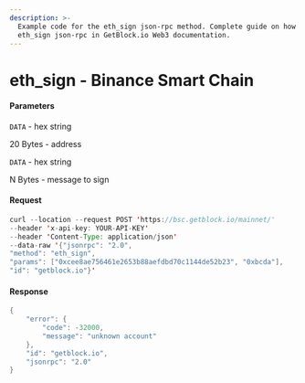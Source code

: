 ```yaml
---
description: >-
  Example code for the eth_sign json-rpc method. Сomplete guide on how to use
  eth_sign json-rpc in GetBlock.io Web3 documentation.
---
```


# eth\_sign - Binance Smart Chain

#### Parameters

`DATA` - hex string

20 Bytes - address

`DATA` - hex string

N Bytes - message to sign

#### Request

```java
curl --location --request POST 'https://bsc.getblock.io/mainnet/' 
--header 'x-api-key: YOUR-API-KEY' 
--header 'Content-Type: application/json' 
--data-raw '{"jsonrpc": "2.0",
"method": "eth_sign",
"params": ["0xcee8ae756461e2653b88aefdbd70c1144de52b23", "0xbcda"],
"id": "getblock.io"}'
```

#### Response

```java
{
    "error": {
        "code": -32000,
        "message": "unknown account"
    },
    "id": "getblock.io",
    "jsonrpc": "2.0"
}
```
